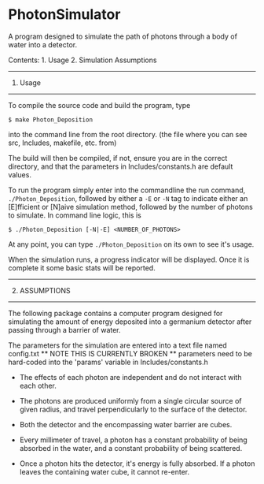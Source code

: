 # PhotonSimulator
A program designed to simulate the path of photons through a body of water into a detector.

Contents:
	1. Usage
	2. Simulation Assumptions

-----------------------------------------------
  1. Usage
-----------------------------------------------
To compile the source code and build the program, type

	$ make Photon_Deposition

into the command line from the root directory. (the file where you can see src, Includes, makefile, etc. from)

The build will then be compiled, if not, ensure you are in the correct directory, and that the parameters in
Includes/constants.h are default values.

To run the program simply enter into the commandline the run command, `./Photon_Deposition`, followed by either a
`-E` or `-N` tag to indicate either an [E]fficient or [N]aive simulation method, followed by the number of photons to simulate.
In command line logic, this is

	$ ./Photon_Deposition [-N|-E] <NUMBER_OF_PHOTONS>

At any point, you can type `./Photon_Deposition` on its own to see it's usage.

When the simulation runs, a progress indicator will be displayed. Once it is complete it some basic stats will be reported.

-----------------------------------------------
  2. ASSUMPTIONS
-----------------------------------------------
The following package contains a computer program designed for simulating the amount of energy deposited into
a germanium detector after passing through a barrier of water.

The parameters for the simulation are entered into a text file named config.txt ** NOTE THIS IS CURRENTLY BROKEN **
	parameters need to be hard-coded into the 'params' variable in Includes/constants.h

 - The effects of each photon are independent and do not interact with each other.

 - The photons are produced uniformly from a single circular source of given radius,
   and travel perpendicularly to the surface of the detector.

 - Both the detector and the encompassing water barrier are cubes.

 - Every millimeter of travel, a photon has a constant probability of being absorbed
   in the water, and a constant probability of being scattered.

 - Once a photon hits the detector, it's energy is fully absorbed. If a photon leaves
   the containing water cube, it cannot re-enter.
